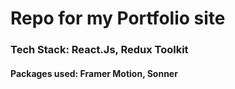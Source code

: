 # Repo for my Portfolio site

### Tech Stack: React.Js, Redux Toolkit

#### Packages used: Framer Motion, Sonner
